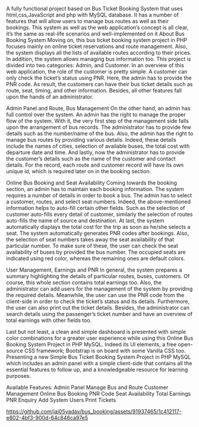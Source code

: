 
A fully functional project based on Bus Ticket Booking System that uses html,css,JavaScript and php with MySQL database. It has a number of features that will allow users to manage bus routes as well as their bookings. This system as well as the web application’s concept is all clear, it’s the same as real-life scenarios and well-implemented on it
About Bus Booking System 
Moving on, this bus ticket booking system project in PHP focuses mainly on online ticket reservations and route management. Also, the system displays all the lists of available routes according to their prices. In addition, the system allows managing bus information too. This project is divided into two categories: Admin, and Customer. In an overview of this web application, the role of the customer is pretty simple. A customer can only check the ticket’s status using PNR. Here, the admin has to provide the PNR code. As result, the customers can have their bus ticket details such as route, seat, timing, and other information. Besides, all other features fall upon the hands of an administrator.


Admin Panel and Route, Bus Management
On the other hand, an admin has full control over the system. An admin has the right to manage the proper flow of the system. With it, the very first step of the management side falls upon the arrangement of bus records. The administrator has to provide few details such as the number/name of the bus. Also, the admin has the right to manage bus routes by providing various details. Indeed, these details include the names of cities, selection of available buses, the total cost with departure date and time. And lastly, now the administrator has to provide the customer’s details such as the name of the customer and contact details. For the record, each route and customer record will have its own unique id, which is required later on in the booking section.


Online Bus Booking and Seat Availability
Coming towards the booking section, an admin has to maintain each booking information. The system requires a number of details in order to book a bus. The admin has to select a customer, routes, and select seat numbers. Indeed, the above-mentioned information helps to auto-fill certain other fields. Such as the selection of customer auto-fills every detail of customer, similarly the selection of routes auto-fills the name of source and destination. At last, the system automatically displays the total cost for the trip as soon as he/she selects a seat. The system automatically generates PNR codes after bookings. Also, the selection of seat numbers takes away the seat availability of that particular number. To make sure of these, the user can check the seat availability of buses by provided the bus number. The occupied seats are indicated using red color, whereas the remaining ones are default colors.


User Management, Earnings and PNR
In general, the system prepares a summary highlighting the details of particular routes, buses, customers. Of course, this whole section contains total earnings too. Also, the administrator can add users for the management of the system by providing the required details. Meanwhile, the user can use the PNR code from the client-side in order to check the ticket’s status and its details. Furthermore, the user can also print out the ticket details. Besides, the administrator can search details using the passenger’s ticket number and have an overview of total earnings with other fields too.


Last but not least, a clean and simple dashboard is presented with simple color combinations for a greater user experience while using this Online Bus Booking System Project in PHP MySQL. Indeed its UI elements, a free open-source CSS framework; Bootstrap is on board with some Vanilla CSS too. Presenting a new Simple Bus Ticket Booking System Project in PHP MySQL which includes an admin panel with a simple client-side that contains all the essential features to follow up, and a knowledgeable resource for learning purposes.



Available Features:
Admin Panel
Manage Bus and Route
Customer Management
Online Bus Booking
PNR Code
Seat Availability
Total Earnings
PNR Enquiry
Add System Users
Print Tickets


https://github.com/jai05yadav/bus_booking/assets/91937465/1c412117-e802-4bf3-900d-64c846ca97e5







